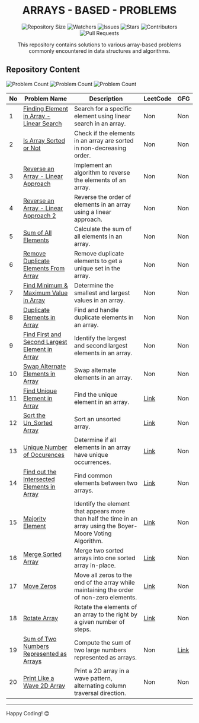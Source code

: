 <h1 align='center'>ARRAYS - BASED - PROBLEMS</h1>

<p align='center'>
  <img src="https://img.shields.io/github/repo-size/JawadSher/Data-Structures-Algorithms-Based-Problems" alt="Repository Size">
  <img src="https://img.shields.io/github/watchers/JawadSher/Data-Structures-Algorithms-Based-Problems?style=social" alt="Watchers">
  <img src="https://img.shields.io/github/issues/JawadSher/Data-Structures-Algorithms-Based-Problems" alt="Issues">
  <img src="https://img.shields.io/github/stars/JawadSher/Data-Structures-Algorithms-Based-Problems" alt="Stars">
  <img src="https://img.shields.io/github/contributors/JawadSher/Data-Structures-Algorithms-Based-Problems" alt="Contributors">
  <img src="https://img.shields.io/github/issues-pr/JawadSher/Data-Structures-Algorithms-Based-Problems" alt="Pull Requests">
</p>

<p align='center'>This repository contains solutions to various array-based problems commonly encountered in data structures and algorithms.</p>

## Repository Content
<p>
<img src="https://img.shields.io/badge/LEETCODE%20problems%20count-18-blue" alt="Problem Count"> 
<img src="https://img.shields.io/badge/GEEKSFORGEEKS%20problems%20count-1-blue" alt="Problem Count">
<img src="https://img.shields.io/badge/total%20problems%20count-20-blue" alt="Problem Count"> 
</p>

| No | Problem Name | Description | LeetCode | GFG |
|---|---|---|---|---|
| 1 | [Finding Element in Array - Linear Search](https://github.com/JawadSher/Data-Structures-Algorithms-Based-Problems/tree/main/05%20-%20Arrays%20Based%20Problems/Finding%20Element%20in%20Array%20-%20Linear%20Search) | Search for a specific element using linear search in an array. | Non | Non | 
| 2 | [Is Array Sorted or Not](https://github.com/JawadSher/Data-Structures-Algorithms-Based-Problems/tree/main/05%20-%20Arrays%20Based%20Problems/Is%20Array%20Sorted%20or%20Not) | Check if the elements in an array are sorted in non-decreasing order. | Non | Non | 
| 3 | [Reverse an Array - Linear Approach](https://github.com/JawadSher/Data-Structures-Algorithms-Based-Problems/tree/main/05%20-%20Arrays%20Based%20Problems/Reverse%20an%20Array%20-%20Linear%20Approach) | Implement an algorithm to reverse the elements of an array. | Non | Non | 
| 4 | [Reverse an Array - Linear Approach 2](https://github.com/JawadSher/Data-Structures-Algorithms-Based-Problems/tree/main/05%20-%20Arrays%20Based%20Problems/Reverse%20an%20Array%20-%20Linear%20Approach%202) | Reverse the order of elements in an array using a linear approach. | Non | Non | 
| 5 | [Sum of All Elements](https://github.com/JawadSher/Data-Structures-Algorithms-Based-Problems/tree/main/05%20-%20Arrays%20Based%20Problems/Sum%20of%20All%20Elements) | Calculate the sum of all elements in an array. | Non | Non | 
| 6 | [Remove Duplicate Elements From Array](https://github.com/JawadSher/Data-Structures-Algorithms-Based-Problems/tree/main/05%20-%20Arrays%20Based%20Problems/Remove%20Duplicate%20Elements%20From%20Array) | Remove duplicate elements to get a unique set in the array. | Non | Non | 
| 7 | [Find Minimum & Maximum Value in Array](https://github.com/JawadSher/Data-Structures-Algorithms-Based-Problems/tree/main/05%20-%20Arrays%20Based%20Problems/Find%20Minimum%20%26%20Maximum%20Value%20in%20Array) | Determine the smallest and largest values in an array. | Non | Non | 
| 8 | [Duplicate Elements in Array](https://github.com/JawadSher/Data-Structures-Algorithms-Based-Problems/tree/main/05%20-%20Arrays%20Based%20Problems/Duplicate%20Elements%20in%20Array) | Find and handle duplicate elements in an array. | Non | Non | 
| 9 | [Find First and Second Largest Element in Array](https://github.com/JawadSher/Data-Structures-Algorithms-Based-Problems/tree/main/05%20-%20Arrays%20Based%20Problems/Find%20First%20and%20Second%20Largest%20Element%20in%20Array) | Identify the largest and second largest elements in an array. | Non | Non | 
| 10 | [Swap Alternate Elements in Array](https://github.com/JawadSher/Data-Structures-Algorithms-Based-Problems/tree/main/05%20-%20Arrays%20Based%20Problems/Swap%20Alternate%20Elements%20in%20Array) | Swap alternate elements in an array. | Non | Non | 
| 11 | [Find Unique Element in Array](https://github.com/JawadSher/Data-Structures-Algorithms-Based-Problems/tree/main/05%20-%20Arrays%20Based%20Problems/Find%20Unique%20Element%20in%20Array) | Find the unique element in an array. | [Link](https://leetcode.com/problems/single-number/) | Non | 
| 12 | [Sort the Un_Sorted Array](https://github.com/JawadSher/Data-Structures-Algorithms-Based-Problems/tree/main/05%20-%20Arrays%20Based%20Problems/Sort%20the%20Un_Sorted%20Array) | Sort an unsorted array. | [Link](https://leetcode.com/problems/sort-an-array/) | Non | 
| 13 | [Unique Number of Occurences](https://github.com/JawadSher/Data-Structures-Algorithms-Based-Problems/tree/main/05%20-%20Arrays%20Based%20Problems/Unique%20Number%20of%20Occurences) | Determine if all elements in an array have unique occurrences. | [Link](https://leetcode.com/problems/unique-number-of-occurrences/) | Non | 
| 14 | [Find out the Intersected Elements in Array](https://github.com/JawadSher/Data-Structures-Algorithms-Based-Problems/tree/main/05%20-%20Arrays%20Based%20Problems/Find%20out%20the%20Intersected%20Elements%20in%20Array) | Find common elements between two arrays. | [Link](https://leetcode.com/problems/intersection-of-two-arrays/) | Non | 
| 15 | [Majority Element](https://github.com/JawadSher/DSA-LeetCode-Problems-Repository/tree/main/05%20-%20Arrays%20Based%20Problems/Majority%20Elements) | Identify the element that appears more than half the time in an array using the Boyer-Moore Voting Algorithm. | [Link](https://leetcode.com/problems/majority-element/) | Non | 
| 16 | [Merge Sorted Array](https://github.com/JawadSher/DSA-LeetCode-Problems-Repository/tree/main/05%20-%20Arrays%20Based%20Problems/Merge%20Sorted%20Array) | Merge two sorted arrays into one sorted array in-place. | [Link](https://leetcode.com/problems/merge-sorted-array/) | Non | 
| 17 | [Move Zeros](https://github.com/JawadSher/DSA-LeetCode-Problems-Repository/tree/main/05%20-%20Arrays%20Based%20Problems/Move%20Zeros) | Move all zeros to the end of the array while maintaining the order of non-zero elements. | [Link](https://leetcode.com/problems/move-zeroes/) | Non | 
| 18 | [Rotate Array](https://github.com/JawadSher/DSA-LeetCode-Problems-Repository/tree/main/05%20-%20Arrays%20Based%20Problems/Rotate%20Array) | Rotate the elements of an array to the right by a given number of steps. | [Link](https://leetcode.com/problems/rotate-array/description/) | Non |
| 19 | [Sum of Two Numbers Represented as Arrays](https://github.com/JawadSher/DSA-LeetCode-Problems-Repository/tree/main/05%20-%20Arrays%20Based%20Problems/Sum%20of%20Two%20Numbers%20Represented%20as%20Arrays) | Compute the sum of two large numbers represented as arrays. | Non | [Link](https://www.geeksforgeeks.org/problems/sum-of-two-numbers-represented-as-arrays3110/1) |
| 20 | [Print Like a Wave 2D Array](https://github.com/JawadSher/DSA-LeetCode-GFG-Problems-Repository/tree/main/05%20-%20Arrays%20Based%20Problems/Print%20Like%20a%20Wave%202D%20Array) | Print a 2D array in a wave pattern, alternating column traversal direction. | Non | Non
 
---
Happy Coding! 😊
